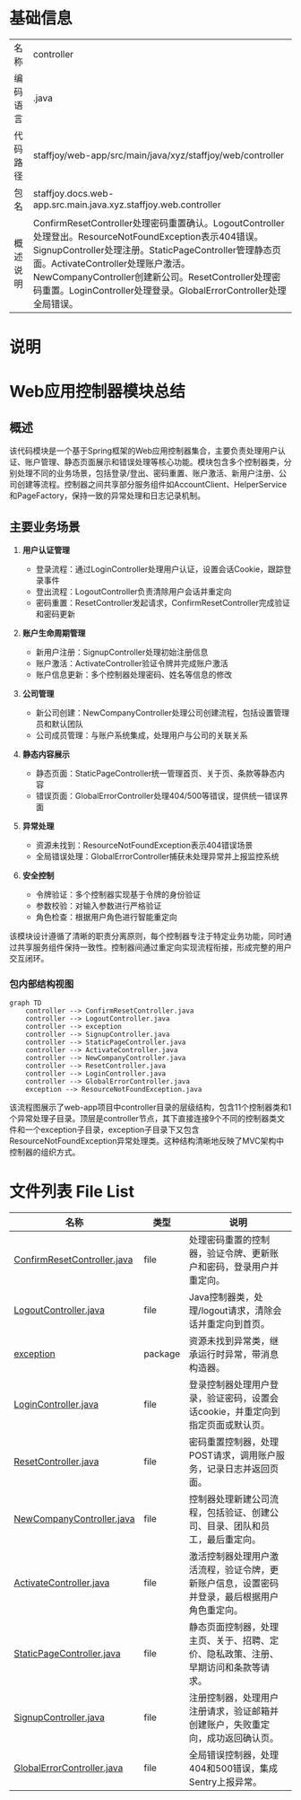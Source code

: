 # 基础信息

|      |      |
|------|------|
| 名称 | controller |
| 编码语言 | .java |
| 代码路径 | staffjoy/web-app/src/main/java/xyz/staffjoy/web/controller |
| 包名 | staffjoy.docs.web-app.src.main.java.xyz.staffjoy.web.controller |
| 概述说明 | ConfirmResetController处理密码重置确认。LogoutController处理登出。ResourceNotFoundException表示404错误。SignupController处理注册。StaticPageController管理静态页面。ActivateController处理账户激活。NewCompanyController创建新公司。ResetController处理密码重置。LoginController处理登录。GlobalErrorController处理全局错误。 |

# 说明

# Web应用控制器模块总结

## 概述

该代码模块是一个基于Spring框架的Web应用控制器集合，主要负责处理用户认证、账户管理、静态页面展示和错误处理等核心功能。模块包含多个控制器类，分别处理不同的业务场景，包括登录/登出、密码重置、账户激活、新用户注册、公司创建等流程。控制器之间共享部分服务组件如AccountClient、HelperService和PageFactory，保持一致的异常处理和日志记录机制。

## 主要业务场景

1. **用户认证管理**
   - 登录流程：通过LoginController处理用户认证，设置会话Cookie，跟踪登录事件
   - 登出流程：LogoutController负责清除用户会话并重定向
   - 密码重置：ResetController发起请求，ConfirmResetController完成验证和密码更新

2. **账户生命周期管理**
   - 新用户注册：SignupController处理初始注册信息
   - 账户激活：ActivateController验证令牌并完成账户激活
   - 账户信息更新：多个控制器处理密码、姓名等信息的修改

3. **公司管理**
   - 新公司创建：NewCompanyController处理公司创建流程，包括设置管理员和默认团队
   - 公司成员管理：与账户系统集成，处理用户与公司的关联关系

4. **静态内容展示**
   - 静态页面：StaticPageController统一管理首页、关于页、条款等静态内容
   - 错误页面：GlobalErrorController处理404/500等错误，提供统一错误界面

5. **异常处理**
   - 资源未找到：ResourceNotFoundException表示404错误场景
   - 全局错误处理：GlobalErrorController捕获未处理异常并上报监控系统

6. **安全控制**
   - 令牌验证：多个控制器实现基于令牌的身份验证
   - 参数校验：对输入参数进行严格验证
   - 角色检查：根据用户角色进行智能重定向

该模块设计遵循了清晰的职责分离原则，每个控制器专注于特定业务功能，同时通过共享服务组件保持一致性。控制器间通过重定向实现流程衔接，形成完整的用户交互闭环。


### 包内部结构视图

```mermaid
graph TD
    controller --> ConfirmResetController.java
    controller --> LogoutController.java
    controller --> exception
    controller --> SignupController.java
    controller --> StaticPageController.java
    controller --> ActivateController.java
    controller --> NewCompanyController.java
    controller --> ResetController.java
    controller --> LoginController.java
    controller --> GlobalErrorController.java
    exception --> ResourceNotFoundException.java
```

该流程图展示了web-app项目中controller目录的层级结构，包含11个控制器类和1个异常处理子目录。顶层是controller节点，其下直接连接9个不同的控制器类文件和一个exception子目录，exception子目录下又包含ResourceNotFoundException异常处理类。这种结构清晰地反映了MVC架构中控制器的组织方式。

# 文件列表 File List

| 名称   | 类型  | 说明 |
|-------|------|-------------|
| [ConfirmResetController.java](ConfirmResetController.md) | file | 处理密码重置的控制器，验证令牌、更新账户和密码，登录用户并重定向。 |
| [LogoutController.java](LogoutController.md) | file | Java控制器类，处理/logout请求，清除会话并重定向到首页。 |
| [exception](exception/_module.md) | package | 资源未找到异常类，继承运行时异常，带消息构造器。 |
| [LoginController.java](LoginController.md) | file | 登录控制器处理用户登录，验证密码，设置会话cookie，并重定向到指定页面或默认页。 |
| [ResetController.java](ResetController.md) | file | 密码重置控制器，处理POST请求，调用账户服务，记录日志并返回页面。 |
| [NewCompanyController.java](NewCompanyController.md) | file | 控制器处理新建公司流程，包括验证、创建公司、目录、团队和员工，最后重定向。 |
| [ActivateController.java](ActivateController.md) | file | 激活控制器处理用户激活流程，验证令牌，更新账户信息，设置密码并登录，最后根据用户角色重定向。 |
| [StaticPageController.java](StaticPageController.md) | file | 静态页面控制器，处理主页、关于、招聘、定价、隐私政策、注册、早期访问和条款等请求。 |
| [SignupController.java](SignupController.md) | file | 注册控制器，处理用户注册请求，验证邮箱并创建账户，失败重定向，成功返回确认页。 |
| [GlobalErrorController.java](GlobalErrorController.md) | file | 全局错误控制器，处理404和500错误，集成Sentry上报异常。 |


